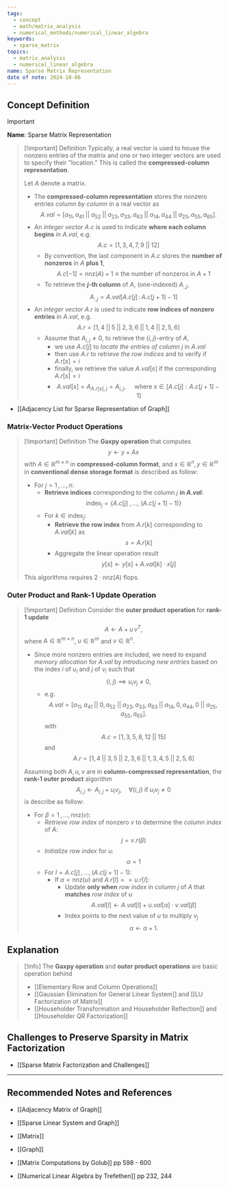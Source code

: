```yaml
---
tags:
  - concept
  - math/matrix_analysis
  - numerical_methods/numerical_linear_algebra
keywords:
  - sparse_matrix
topics:
  - matrix_analysis
  - numerical_linear_algebra
name: Sparse Matrix Representation
date of note: 2024-10-06
---
```


## Concept Definition

>[!important]
>**Name**: Sparse Matrix Representation

>[!important] Definition
>Typically, a real vector is used to house the nonzero entries of the matrix and one or two integer  vectors are used to specify their "location." This is called the **compressed-column representation**.
>
>Let $A$ denote a matrix.
>- The **compressed-column representation** stores the nonzero entries *column by column*  in a real vector as $$A.val = [a_{11}, a_{41} \;||\; a_{52} \;||\; a_{23}, a_{33}, a_{63} \;||\; a_{14}, a_{44} \;||\; a_{25}, a_{55}, a_{65}].$$
>- An *integer vector* $A.c$ is used to indicate **where each column begins** in $A.val$, e.g. $$A.c = [1, 3, 4, 7, 9\;||\; 12]$$
>	- By convention, the last component in $A.c$ stores the **number of nonzeros** in $A$ **plus 1**, $$A.c[-1] = \text{nnz}(A) + 1 \equiv \text{the number of nonzeros in }A + 1$$
>	- To retrieve the **$j$-th column** of $A$, (one-indexed) $A_{:,j}$, $$A_{:,j} = A.val[A.c[j]\,:\,A.c[j+1]-1]$$
>- An *integer vector* $A.r$ is used to indicate **row indices of nonzero entries** in $A.val$, e.g. $$A.r = [1, 4 \;||\; 5 \;||\; 2, 3, 6 \;||\; 1, 4 \;||\; 2, 5, 6]$$ 
>	- Assume that $A_{i,j} \neq 0$, to retrieve the $(i,j)$-entry of $A$, 
>		- we use $A.c[j]$ to *locate the entries of column* $j$ in $A.val$
>		- then use $A.r$ to  *retrieve the row indices* and to verify if $A.r[s] = i$
>		- finally, we retrieve the value $A.val[s]$ if the corresponding $A.r[s] = i$
>		- $$A.val[s] = A_{A.r[s], j} = A_{i,j}, \quad \text{ where } s\in [A.c[j]:A.c[j+1]-1]$$

- [[Adjacency List for Sparse Representation of Graph]]

### Matrix-Vector Product Operations 

>[!important] Definition
>The **Gaxpy operation** that computes $$y \leftarrow y + Ax$$ with $A\in \mathbb{R}^{m\times n}$ in **compressed-column format**, and $x\in \mathbb{R}^{n},y\in \mathbb{R}^{m}$ in **conventional dense storage format** is described as follow:
>- For $j=1\,{,}\ldots{,}\,n$:
>	- **Retrieve indices** corresponding to the column $j$ **in $A.val$**: $$\text{index}_{j} = \{A.c[j] \;{,}\ldots{,}\;  (A.c[j+1]-1)\}$$
>	- For $k\in \text{index}_{j}$:
>		- **Retrieve the row index** from $A.r[k]$  corresponding to $A.val[k]$ as $$s = A.r[k]$$
>		- Aggregate the linear operation result $$y[s] \leftarrow y[s] + A.val[k] \cdot x[j]$$
>		  
>		  
>
>This algorithms requires $2 \cdot\text{nnz}(A)$ flops.

### Outer Product and Rank-1 Update Operation

>[!important] Definition
>Consider the **outer product operation** for **rank-1 update** $$A \leftarrow A + u\,v^{T},$$ where $A\in \mathbb{R}^{m\times n}$, $u\in \mathbb{R}^{m}$ and $v\in \mathbb{R}^{n}.$ 
>- Since more nonzero entries are included, we need to expand *memory allocation* for $A.val$ by *introducing new entries* based on the index $i$ of $u_{i}$ and $j$ of $v_{i}$ such that $$(i,j) \implies u_{i}v_{j} \neq 0,$$
>	- e.g. $$A.val = [a_{11}, a_{41} \;||\; 0, a_{52} \;||\; a_{23}, a_{33}, a_{63} \;||\; a_{14}, 0, a_{44}, 0 \;||\; a_{25}, a_{55}, a_{65}].$$ with $$A.c = [1, 3, 5, 8, 12\;||\; 15]$$ and $$A.r = [1, 4 \;||\; 3, 5 \;||\; 2, 3, 6 \;||\; 1, 3, 4, 5 \;||\; 2, 5, 6]$$ 
>  
>Assuming both $A, u, v$ are in **column-compressed representation**, the **rank-1 outer product** algorithm $$A_{i,j} \leftarrow A_{i,j} + u_{i}v_{j}, \quad \forall (i,j)\text{ if }u_{i}v_{j} \neq 0$$ is describe as follow:
>- For $\beta = 1\,{,}\ldots{,}\,\text{nnz}(v)$:
>	- *Retrieve row index* of nonzero $v$ to determine the *column index* of $A$: $$j = v.r(\beta)$$
>	- *Initialize row index* for $u$: $$\alpha = 1$$
>	- For $l = A.c[j]\,{,}\ldots{,}\,(A.c[j+1] -1)$:
>		- If $\alpha < \text{nnz}(u)$ and $A.r[l] == u.r[l]$:
>			- Update **only when** *row index* in *column* $j$ of $A$ that **matches** *row index* of $u$ $$A.val[l] \leftarrow A.val[l] + u.val[\alpha] \cdot v.val[\beta]$$
>			- Index points to the next value of $u$ to multiply $v_{j}$ $$\alpha \leftarrow \alpha + 1.$$


## Explanation

>[!info]
>The **Gaxpy operation** and **outer product operations** are basic operation behind 
>- [[Elementary Row and Column Operations]]
>- [[Gaussian Elimination for General Linear System]] and [[LU Factorization of Matrix]]
>- [[Householder Transformation and Householder Reflection]] and [[Householder QR Factorization]]


## Challenges to Preserve Sparsity in Matrix Factorization

- [[Sparse Matrix Factorization and Challenges]]



-----------
##  Recommended Notes and References




- [[Adjacency Matrix of Graph]]
- [[Sparse Linear System and Graph]]
- [[Matrix]]
- [[Graph]]

- [[Matrix Computations by Golub]] pp 598 - 600
- [[Numerical Linear Algebra by Trefethen]] pp 232, 244